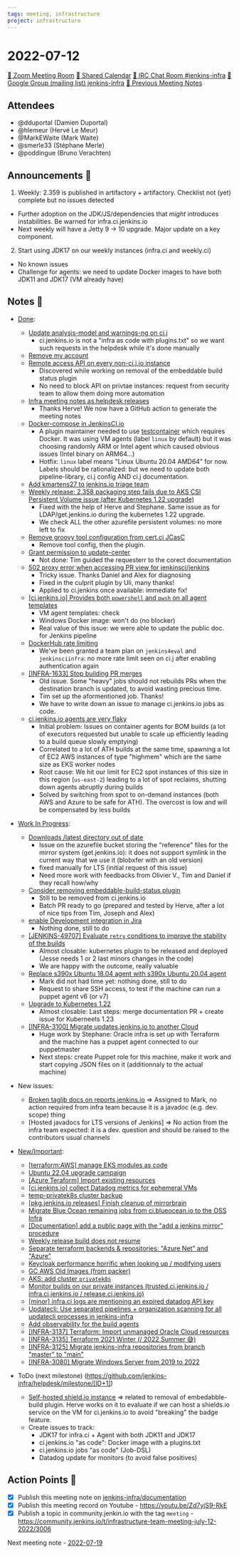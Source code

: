 ```yaml
---
tags: meeting, infrastructure
project: infrastructure
---
```

<!-- markdownlint-disable MD026-->

# 2022-07-12

[:movie_camera: Zoom Meeting Room](https://zoom.us/j/92454301214?pwd=aEVoUi9EanpaakN3L1ZxRlpDQk5Ddz09)
[:calendar: Shared Calendar](https://jenkins.io/event-calendar/)
[:speech_balloon: IRC Chat Room #jenkins-infra](https://jenkins.io/chat/#jenkins-infra)
[:email: Google Group (mailing list) jenkins-infra](https://groups.google.com/g/jenkins-infra)
[🧠 Previous Meeting Notes](https://github.com/jenkins-infra/documentation/blob/main/meetings/2022-07-05.md)

## Attendees

* @dduportal (Damien Duportal)
* @hlemeur (Hervé Le Meur)
* @MarkEWaite (Mark Waite)
* @smerle33 (Stéphane Merle)
* @poddingue (Bruno Verachten)

## Announcements :loudspeaker:

1. Weekly: 2.359 is published in artifactory + artifactory. Checklist not (yet) complete but no issues detected
  * Further adoption on the JDK/JS/dependencies that *might* introduces instabilities. Be warned for infra.ci.jenkins.io
  * Next weekly will have a Jetty 9 -> 10 upgrade. Major update on a key component.
2. Start using JDK17 on our weekly instances (infra.ci and weekly.ci)
  * No known issues
  * Challenge for agents: we need to update Docker images to have both JDK11 and JDK17 (VM already have)

## Notes :book:

* [Done](https://github.com/jenkins-infra/helpdesk/milestone/24?closed=1):
  * [Update analysis-model and warnings-ng on ci.j](https://github.com/jenkins-infra/helpdesk/issues/3051)
      * ci.jenkins.io is not a "infra as code with plugins.txt" so we want such requests in the helpdesk while it's done manually
  * [Remove my account](https://github.com/jenkins-infra/helpdesk/issues/3046)
  * [Remote access API on every non-ci.j.io instance](https://github.com/jenkins-infra/helpdesk/issues/3045)
      * Discovered while working on removal of the embeddable build status plugin
      * No need to block API on privtae instances: request from security team to allow them doing more automation
  * [Infra meeting notes as helpdesk releases](https://github.com/jenkins-infra/helpdesk/issues/3040)
      * Thanks Herve! We now have a GitHub action to generate the meeting notes
  * [Docker-compose in JenkinsCI.io](https://github.com/jenkins-infra/helpdesk/issues/3039)
      * A plugin maintainer needed to use [testcontainer](https://www.testcontainers.org/) which requires Docker. It was using VM agents (label `linux` by default) but it was choosing randomly ARM or Intel agent which caused obvious issues (Intel binary on ARM64...)
      * Hotfix: `linux` label means "Linux Ubuntu 20.04 AMD64" for now. Labels should be rationalized: but we need to update both pipeline-library, ci.j config AND ci.j documentation.
  * [Add kmartens27 to jenkins.io triage team](https://github.com/jenkins-infra/helpdesk/issues/3038)
  * [Weekly release: 2.358 packaging step fails due to AKS CSI Persistent Volume issue (after Kubernetes 1.22 upgrade)](https://github.com/jenkins-infra/helpdesk/issues/3037)
      * Fixed with the help of Herve and Stephane. Same issue as for LDAP/get.jenkins.io during the kubernetes 1.22 upgrade.
      * We check ALL the other azurefile persistent volumes: no more left to fix
  * [Remove groovy tool configuration from cert.ci JCasC](https://github.com/jenkins-infra/helpdesk/issues/3036)
      * Remove tool config, then the plugin.
  * [Grant permission to update-center](https://github.com/jenkins-infra/helpdesk/issues/3035)
      * Not done: Tim guided the requesterr to the corect documentation
  * [502 proxy error when accessing PR view for jenkinsci/jenkins](https://github.com/jenkins-infra/helpdesk/issues/3029)
      * Tricky issue. Thanks Daniel and Alex for diagnosing
      * Fixed in the culprit plugin by Uli, many thanks!
      * Applied to ci.jenkins once available: immediate fix!
  * [[ci.jenkins.io] Provides both `powershell` and `pwsh` on all agent templates](https://github.com/jenkins-infra/helpdesk/issues/2974)
      * VM agent templates: check
      * Windows Docker image: won't do (no blocker)
      * Real value of this issue: we were able to update the public doc. for Jenkins pipeline
  * [DockerHub rate limiting](https://github.com/jenkins-infra/helpdesk/issues/2961)
      * We've been granted a team plan on `jenkins4eval` and `jenkinsciinfra`: no more rate limit seen on ci.j after enabling authentication again
  * [[INFRA-1633] Stop building PR merges](https://github.com/jenkins-infra/helpdesk/issues/1355)
      * Old issue. Some "heavy" jobs should not rebuilds PRs when the destination branch is updated, to avoid wasting precious time.
      * Tim set up the aformentioned job. Thanks!
      * We have to write down an issue to manage ci.jenkins.io jobs as code.
  * [ci.jenkins.io agents are very flaky](https://github.com/jenkins-infra/helpdesk/issues/3031)
      * Initial problem: Issues on container agents for BOM builds (a lot of executors requested but unable to scale up efficiently leading to a build queue slowly emptying)
      * Correlated to a lot of ATH builds at the same time, spawning a lot of EC2 AWS instances of type "highmem" which are the same size as EKS worker nodes
      * Root cause: We hit our limit for EC2 spot instances of this size in this region (`us-east-2`) leading to a lot of spot reclaims, shutting down agents abruptly during builds
      * Solved by switching from spot to on-demand instances (both AWS and Azure to be safe for ATH). The overcost is low and will be compensated by less builds

* [Work In Progress](https://github.com/jenkins-infra/helpdesk/milestone/24):
  * [Downloads /latest directory out of date](https://github.com/jenkins-infra/helpdesk/issues/3034)
      * Issue on the azurefile bucket storing the "reference" files for the mirror system (get.jenkins.io): it does not support symlink in the current way that we use it (blobxfer with an old version)
      * fixed manually for LTS (initial request of this issue)
      * Need more work with feedbacks from Olivier V., Tim and Daniel  if they recall how/why
  * [Consider removing embeddable-build-status plugin](https://github.com/jenkins-infra/helpdesk/issues/3013)
      * Still to be removed from ci.jenkins.io
      * Batch PR ready to go (prepared and tested by Herve, after a lot of nice tips from Tim, Joseph and Alex)
  * [enable Development integration in Jira](https://github.com/jenkins-infra/helpdesk/issues/2985)
      * Nothing done, still to do
  * [[JENKINS-49707] Evaluate `retry` conditions to improve the stability of the builds](https://github.com/jenkins-infra/helpdesk/issues/2984)
      * Almost closable: kubernetes plugin to be released and deployed (Jesse needs 1 or 2 last minors changes in the code)
      * We are happy with the outcome, really valuable
  * [Replace s390x Ubuntu 18.04 agent with s390x Ubuntu 20.04 agent](https://github.com/jenkins-infra/helpdesk/issues/2983)
      * Mark did not had time yet: nothing done, still to do
      * Request to share SSH access, to test if the machine can run a puppet agent v6 (or v7)
  * [Upgrade to Kubernetes 1.22](https://github.com/jenkins-infra/helpdesk/issues/2930)
      * Almost closable: Last steps: merge documentation PR + create issue for Kuberneets 1.23
  * [[INFRA-3100] Migrate updates.jenkins.io to another Cloud](https://github.com/jenkins-infra/helpdesk/issues/2649)
      * Huge work by Stephane: Oracle infra is set up with Terraform and the machine has a puppet agent connected to our puppetmaster
      * Next steps: create Puppet role for this machine, make it work and start copying JSON files on it (additionnaly to the actual machine)

* New issues:
  * [Broken taglib docs on reports.jenkins.io](https://github.com/jenkins-infra/helpdesk/issues/3049) => Assigned to Mark, no action required from infra team because it is a javadoc (e.g. dev. scope) thing
  * [Hosted javadocs for LTS versions of Jenkins] => No action from the infra team expected: it is a dev. question and should be raised to the contributors usual channels

* [New/Important](https://github.com/jenkins-infra/helpdesk/milestone/10):
  * [[terraform:AWS] manage EKS modules as code](https://github.com/jenkins-infra/helpdesk/issues/3022)
  * [Ubuntu 22.04 upgrade campaign](https://github.com/jenkins-infra/helpdesk/issues/2982)
  * [[Azure Teraform] Import existing resources](https://github.com/jenkins-infra/helpdesk/issues/2981)
  * [[ci.jenkins.io] collect Datadog metrics for ephemeral VMs](https://github.com/jenkins-infra/helpdesk/issues/2980)
  * [temp-privatek8s cluster backup](https://github.com/jenkins-infra/helpdesk/issues/2976)
  * [[pkg.jenkins.io,releases] Finish cleanup of mirrorbrain](https://github.com/jenkins-infra/helpdesk/issues/2970)
  * [Migrate Blue Ocean remaining jobs from ci.blueocean.io to the OSS Infra](https://github.com/jenkins-infra/helpdesk/issues/2954)
  * [[Documentation] add a public page with the "add a jenkins mirror" procedure](https://github.com/jenkins-infra/helpdesk/issues/2953)
  * [Weekly release build does not resume](https://github.com/jenkins-infra/helpdesk/issues/2925)
  * [Separate terraform backends & repositories: "Azure Net" and "Azure"](https://github.com/jenkins-infra/helpdesk/issues/2924)
  * [Keycloak performance horrific when looking up / modifying users](https://github.com/jenkins-infra/helpdesk/issues/2915)
  * [GC AWS Old Images (from packer)](https://github.com/jenkins-infra/helpdesk/issues/2846)
  * [AKS: add cluster `privatek8s`](https://github.com/jenkins-infra/helpdesk/issues/2844)
  * [Monitor builds on our private instances (trusted.ci.jenkins.io / infra.ci.jenkins.io / release.ci.jenkins.io)](https://github.com/jenkins-infra/helpdesk/issues/2843)
  * [[minor] infra.ci logs are mentioning an expired datadog API key](https://github.com/jenkins-infra/helpdesk/issues/2804)
  * [Updatecli: Use separated pipelines + organization scanning for all updatecli processes in jenkins-infra](https://github.com/jenkins-infra/helpdesk/issues/2778)
  * [Add observability for the build agents](https://github.com/jenkins-infra/helpdesk/issues/2769)
  * [[INFRA-3137] Terraform: Import unmanaged Oracle Cloud resources](https://github.com/jenkins-infra/helpdesk/issues/2682)
  * [[INFRA-3135] Terraform 2021 Winter (/ 2022 Summer 😅)](https://github.com/jenkins-infra/helpdesk/issues/2680)
  * [[INFRA-3125] Migrate jenkins-infra repositories from branch "master" to "main"](https://github.com/jenkins-infra/helpdesk/issues/2671)
  * [[INFRA-3080]  Migrate Windows Server from 2019 to 2022](https://github.com/jenkins-infra/helpdesk/issues/2629)


* ToDo (next milestone) (https://github.com/jenkins-infra/helpdesk/milestone/[ID+1])

  * [Self-hosted shield.io instance](https://github.com/jenkins-infra/helpdesk/issues/3044) => related to removal of embedabble-build plugin. Herve works on it to evaluate if we can host a shields.io service on the VM for ci.jenkins.io to avoid "breaking" the badge feature.
  * Create issues to track:
      * JDK17 for infra.ci + Agent with both JDK11 and JDK17
      * ci.jenkins.io "as code": Docker image with a plugins.txt
      * ci.jenkins.io jobs "as code" (Job-DSL)
      * Datadog update for monitors (to avoid false positives)
 
## Action Points :muscle:

<!-- How To: https://github.com/jenkins-infra/runbooks/tree/main/meetings -->
* [x] Publish this meeting note on [jenkins-infra/documentation](https://github.com/jenkins-infra/documentation)
* [x] Publish this meeting record on Youtube - https://youtu.be/Zd7yjS9-RkE
* [x] Publish a topic in community.jenkin.io with the tag `meeting` - https://community.jenkins.io/t/infrastructure-team-meeting-july-12-2022/3006

Next meeting note - [2022-07-19](https://github.com/jenkins-infra/documentation/blob/main/meetings/2022-07-19.md) 
